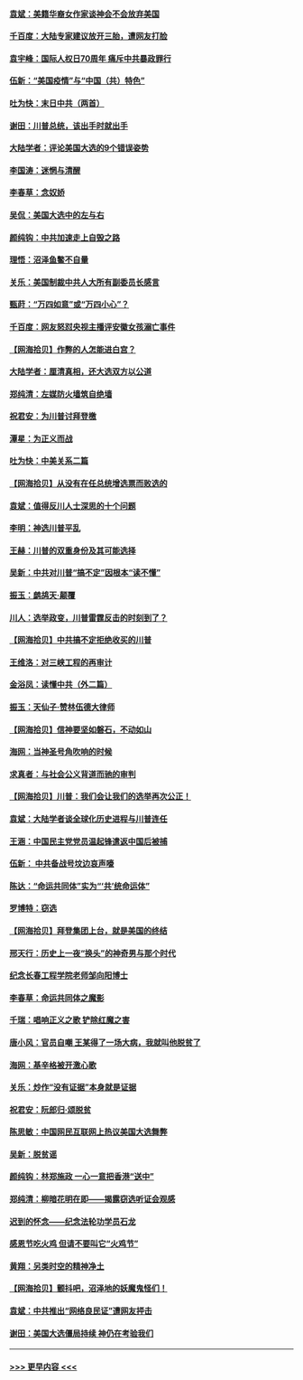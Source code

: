#### [袁斌：美籍华裔女作家谈神会不会放弃美国](../pages/nsc993/n12615263.md?t=12130302) 
#### [千百度：大陆专家建议放开三胎，遭网友打脸](../pages/nsc993/n12614456.md?t=12130302) 
#### [袁宇峰：国际人权日70周年 痛斥中共暴政罪行](../pages/nsc993/n12611965.md?t=12130302) 
#### [伍新：“美国疫情”与“中国（共）特色”](../pages/nsc993/n12611463.md?t=12130302) 
#### [吐为快：末日中共（两首）](../pages/nsc993/n12611461.md?t=12130302) 
#### [谢田：川普总统，该出手时就出手](../pages/nsc993/n12610905.md?t=12130302) 
#### [大陆学者：评论美国大选的9个错误姿势](../pages/nsc993/n12609586.md?t=12130302) 
#### [李国涛：迷惘与清醒](../pages/nsc993/n12607532.md?t=12130302) 
#### [李春草：念奴娇](../pages/nsc993/n12607083.md?t=12130302) 
#### [吴侃：美国大选中的左与右](../pages/nsc993/n12607054.md?t=12130302) 
#### [颜纯钩：中共加速走上自毁之路](../pages/nsc993/n12606473.md?t=12130302) 
#### [理悟：沼泽鱼鳖不自量](../pages/nsc993/n12606454.md?t=12130302) 
#### [关乐：美国制裁中共人大所有副委员长感言](../pages/nsc993/n12606442.md?t=12130302) 
#### [甄莳：“万四如意”或“万四小心”？](../pages/nsc993/n12606091.md?t=12130302) 
#### [千百度：网友怒怼央视主播评安徽女孩溺亡事件](../pages/nsc993/n12605370.md?t=12130302) 
#### [【网海拾贝】作弊的人怎能进白宫？](../pages/nsc993/n12603546.md?t=12130302) 
#### [大陆学者：厘清真相，还大选双方以公道](../pages/nsc993/n12603475.md?t=12130302) 
#### [郑纯清：左媒防火墙筑自绝墙](../pages/nsc993/n12602226.md?t=12130302) 
#### [祝君安：为川普讨拜登檄](../pages/nsc993/n12602199.md?t=12130302) 
#### [潭星：为正义而战](../pages/nsc993/n12600926.md?t=12130302) 
#### [吐为快：中美关系二篇](../pages/nsc993/n12600908.md?t=12130302) 
#### [【网海拾贝】从没有在任总统增选票而败选的](../pages/nsc993/n12600435.md?t=12130302) 
#### [袁斌：值得反川人士深思的十个问题](../pages/nsc993/n12600332.md?t=12130302) 
#### [李明：神选川普平乱](../pages/nsc993/n12599751.md?t=12130302) 
#### [王赫：川普的双重身份及其可能选择](../pages/nsc993/n12599723.md?t=12130302) 
#### [吴新：中共对川普“搞不定”因根本“读不懂”](../pages/nsc993/n12599502.md?t=12130302) 
#### [振玉：鹧鸪天‧颠覆](../pages/nsc993/n12599494.md?t=12130302) 
#### [川人：选举政变，川普雷霆反击的时刻到了？](../pages/nsc993/n12599291.md?t=12130302) 
#### [【网海拾贝】中共搞不定拒绝收买的川普](../pages/nsc993/n12598955.md?t=12130302) 
#### [王维洛：对三峡工程的再审计](../pages/nsc993/n12598436.md?t=12130302) 
#### [金浴凤：读懂中共（外二篇）](../pages/nsc993/n12597943.md?t=12130302) 
#### [振玉：天仙子‧赞林伍德大律师](../pages/nsc993/n12597929.md?t=12130302) 
#### [【网海拾贝】信神要坚如磐石，不动如山](../pages/nsc993/n12597901.md?t=12130302) 
#### [海网：当神圣号角吹响的时候](../pages/nsc993/n12595891.md?t=12130302) 
#### [求真者：与社会公义背道而驰的审判](../pages/nsc993/n12595868.md?t=12130302) 
#### [【网海拾贝】川普：我们会让我们的选举再次公正！](../pages/nsc993/n12594930.md?t=12130302) 
#### [袁斌：大陆学者谈全球化历史进程与川普连任](../pages/nsc993/n12594690.md?t=12130302) 
#### [王涵：中国民主党党员温起锋遣返中国后被捕](../pages/nsc993/n12594540.md?t=12130302) 
#### [伍新： 中共备战号坟边哀声嚎](../pages/nsc993/n12593086.md?t=12130302) 
#### [陈达：“命运共同体”实为“‘共’统命运体”](../pages/nsc993/n12590865.md?t=12130302) 
#### [罗博特：窃选](../pages/nsc993/n12590619.md?t=12130302) 
#### [【网海拾贝】拜登集团上台，就是美国的终结](../pages/nsc993/n12589725.md?t=12130302) 
#### [邢天行：历史上一夜“换头”的神奇男与那个时代](../pages/nsc993/n12589424.md?t=12130302) 
#### [纪念长春工程学院老师邹向阳博士](../pages/nsc993/n12585390.md?t=12130302) 
#### [李春草：命运共同体之魔影](../pages/nsc993/n12585026.md?t=12130302) 
#### [千瑞：唱响正义之歌 铲除红魔之害](../pages/nsc993/n12585002.md?t=12130302) 
#### [唐小风：官员自嘲 王某得了一场大病，我就叫他脱贫了](../pages/nsc993/n12584981.md?t=12130302) 
#### [海网：基辛格被开激心歌](../pages/nsc993/n12584946.md?t=12130302) 
#### [关乐：炒作“没有证据”本身就是证据](../pages/nsc993/n12583146.md?t=12130302) 
#### [祝君安：阮郎归‧颂脱贫](../pages/nsc993/n12583119.md?t=12130302) 
#### [陈思敏：中国网民互联网上热议美国大选舞弊](../pages/nsc993/n12582845.md?t=12130302) 
#### [吴新：脱贫谣](../pages/nsc993/n12580839.md?t=12130302) 
#### [颜纯钩：林郑施政 一心一意把香港“送中”](../pages/nsc993/n12580805.md?t=12130302) 
#### [郑纯清：柳暗花明在即——揭露窃选听证会观感](../pages/nsc993/n12580795.md?t=12130302) 
#### [迟到的怀念——纪念法轮功学员石龙](../pages/nsc993/n12580245.md?t=12130302) 
#### [感恩节吃火鸡  但请不要叫它“火鸡节”](../pages/nsc993/n12580252.md?t=12130302) 
#### [黄翔：另类时空的精神净土](../pages/nsc993/n12578638.md?t=12130302) 
#### [【网海拾贝】颤抖吧，沼泽地的妖魔鬼怪们！](../pages/nsc993/n12578552.md?t=12130302) 
#### [袁斌：中共推出“网络良民证”遭网友抨击](../pages/nsc993/n12578511.md?t=12130302) 
#### [谢田：美国大选僵局持续 神仍在考验我们](../pages/nsc993/n12577432.md?t=12130302) 

----
#### [ >>> 更早内容 <<< ](../indexes/nsc993-earlier.md)
